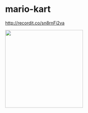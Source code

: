 # mario-kart
http://recordit.co/sn8rnFi2va

<img src="http://recordit.co/sn8rnFi2va" width=250><br>
